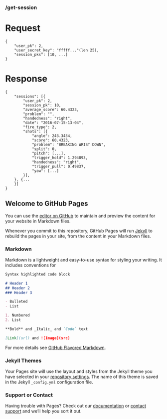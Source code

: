 ### /get-session

# Request
```
{
	"user_pk": 2,
	"user_secret_key": "fffff..."(len 25),
	"session_pks": [10, ...]
}
```

# Response
```
{
	"sessions": [{
		"user_pk": 2,
		"session_pk": 10,
		"average_score": 60.4323,
		"problem": "",
		"handedness": "right",
		"date": "2016-07-15-13-04",
		"fire_type": 2,
		"shots": [{
			"angle": 243.3434,
			"score": 60.4323,
			"problem": "BREAKING WRIST DOWN",
			"split": 0,
			"pitch": [...],
			"trigger_hold": 1.294893,
			"handedness": "right",
			"trigger_pull": 0.49837,
			"yaw": [...]
		}],
	}, {...
	}]
}
```

## Welcome to GitHub Pages

You can use the [editor on GitHub](https://github.com/jarednielsen/mantisx-docs/edit/master/README.md) to maintain and preview the content for your website in Markdown files.

Whenever you commit to this repository, GitHub Pages will run [Jekyll](https://jekyllrb.com/) to rebuild the pages in your site, from the content in your Markdown files.

### Markdown

Markdown is a lightweight and easy-to-use syntax for styling your writing. It includes conventions for

```markdown
Syntax highlighted code block

# Header 1
## Header 2
### Header 3

- Bulleted
- List

1. Numbered
2. List

**Bold** and _Italic_ and `Code` text

[Link](url) and ![Image](src)
```

For more details see [GitHub Flavored Markdown](https://guides.github.com/features/mastering-markdown/).

### Jekyll Themes

Your Pages site will use the layout and styles from the Jekyll theme you have selected in your [repository settings](https://github.com/jarednielsen/mantisx-docs/settings). The name of this theme is saved in the Jekyll `_config.yml` configuration file.

### Support or Contact

Having trouble with Pages? Check out our [documentation](https://help.github.com/categories/github-pages-basics/) or [contact support](https://github.com/contact) and we’ll help you sort it out.
